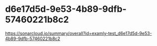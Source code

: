 # d6e17d5d-9e53-4b89-9dfb-57460221b8c2
https://sonarcloud.io/summary/overall?id=examly-test_d6e17d5d-9e53-4b89-9dfb-57460221b8c2
